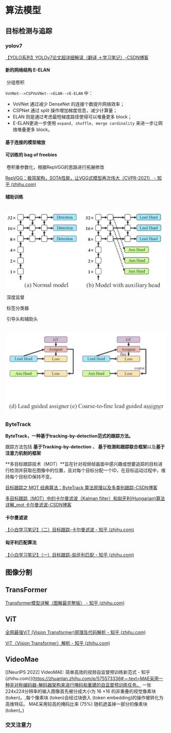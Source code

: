 # 算法模型

## 目标检测与追踪

### 	yolov7

[【YOLO系列】YOLOv7论文超详细解读（翻译 ＋学习笔记）-CSDN博客](https://blog.csdn.net/weixin_43334693/article/details/130478338)

#### 新的网络结构 E-ELAN

​		分组卷积

`VoVNet-->CSPVoVNet-->ELAN-->E-ELAN` 中：

- VoVNet 通过减少 DenseNet 的连接个数提升网络效率；
- CSPNet 通过 split 操作增加梯度信息，减少计算量；
- ELAN 则是通过考虑最短梯度路径使得可以堆叠更多 block；
- E-ELAN更进一步使用 `expand, shuffle, merge cardinality` 来进一步让网络堆叠更多 block。

#### 基于连接的模型缩放

#### 可训练的 bag of freebies

​		卷积重参数化，根据RepVGG的思路进行拓展修改

[RepVGG：极简架构，SOTA性能，让VGG式模型再次伟大（CVPR-2021） - 知乎 (zhihu.com)](https://zhuanlan.zhihu.com/p/344324470)

#### 辅助训练

​		![深度监督](study_note_photos\image-20240408154448570.png)

​		深度监督



​		标签分类器

​			引导头和辅助头

​			![引导头和辅助头](study_note_photos\image-20240408160248438.png)

####  

### 	ByteTrack

**ByteTrack，一种基于tracking-by-detection范式的跟踪方法。**

跟踪方法包括 **基于Tracking-by-detection** **、 基于检测和跟踪联合框架**以及**基于注意力机制的框架**

**多目标跟踪技术（MOT）**旨在针对视频帧画面中感兴趣或想要追踪的目标进行检测并获取在图像中的位置，且对每个目标分配一个ID，在目标运动过程中，维持每个目标ID保持不变。

[目标跟踪之 MOT 经典算法：ByteTrack 算法原理以及多类别跟踪-CSDN博客](https://blog.csdn.net/kuweicai/article/details/120873335)

[多目标跟踪（MOT）中的卡尔曼滤波（Kalman filter）和匈牙利(Hungarian)算法详解_mot 卡尔曼滤波-CSDN博客](https://blog.csdn.net/kuweicai/article/details/120932036)

#### 卡尔曼滤波

[【小白学习笔记】（二）目标跟踪-卡尔曼滤波 - 知乎 (zhihu.com)](https://zhuanlan.zhihu.com/p/460286284)

#### 匈牙利匹配算法

[【小白学习笔记】（一）目标跟踪-匈牙利匹配 - 知乎 (zhihu.com)](https://zhuanlan.zhihu.com/p/459758723)



## 图像分割

## TransFormer

[Transformer模型详解（图解最完整版） - 知乎 (zhihu.com)](https://zhuanlan.zhihu.com/p/338817680)

## ViT

[全网最强ViT (Vision Transformer)原理及代码解析 - 知乎 (zhihu.com)](https://zhuanlan.zhihu.com/p/427388113)

[ViT（Vision Transformer）解析 - 知乎 (zhihu.com)](https://zhuanlan.zhihu.com/p/445122996)

## VideoMae

[[NeurIPS 2022\] VideoMAE: 简单高效的视频自监督预训练新范式 - 知乎 (zhihu.com)](https://zhuanlan.zhihu.com/p/575573336#:~:text=MAE采用一种非对称编码器-解码器架构来进行掩码和重建的自监督预训练任务。 一张 224x224分辨率的输入图像首先被分成大小为 16 ×16 的非重叠的视觉像素块 (token)。,每个像素块 (token)会经过块嵌入 (token embedding)的操作被转化为高维特征。 MAE采用较高的掩码比率 (75%) 随机遮盖掉一部分的像素块 (token)。)

### 交叉注意力



